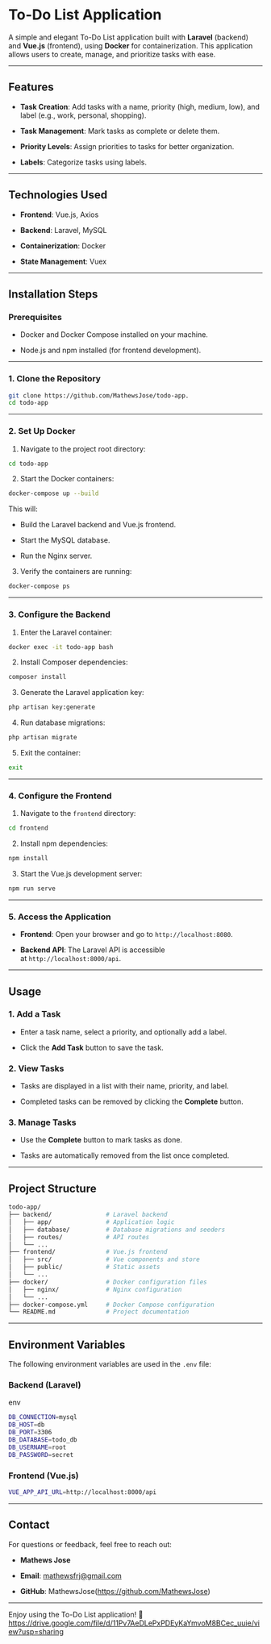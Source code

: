**To-Do List Application**
==========================

A simple and elegant To-Do List application built with **Laravel** (backend) and **Vue.js** (frontend), using **Docker** for containerization. This application allows users to create, manage, and prioritize tasks with ease.

* * * * *

**Features**
------------

-   **Task Creation**: Add tasks with a name, priority (high, medium, low), and label (e.g., work, personal, shopping).

-   **Task Management**: Mark tasks as complete or delete them.

-   **Priority Levels**: Assign priorities to tasks for better organization.

-   **Labels**: Categorize tasks using labels.

* * * * *

**Technologies Used**
---------------------

-   **Frontend**: Vue.js, Axios

-   **Backend**: Laravel, MySQL

-   **Containerization**: Docker

-   **State Management**: Vuex

* * * * *

**Installation Steps**
----------------------

### **Prerequisites**

-   Docker and Docker Compose installed on your machine.

-   Node.js and npm installed (for frontend development).

* * * * *

### **1\. Clone the Repository**

```bash
git clone https://github.com/MathewsJose/todo-app.
cd todo-app
````
* * * * *

### **2\. Set Up Docker**

1.  Navigate to the project root directory:

    
```bash    
cd todo-app
````

2.  Start the Docker containers:

```bash 
docker-compose up --build
````

This will:

-   Build the Laravel backend and Vue.js frontend.

-   Start the MySQL database.

-   Run the Nginx server.


3.  Verify the containers are running:

```bash
docker-compose ps
````
* * * * *

### **3\. Configure the Backend**

1.  Enter the Laravel container:

```bash
docker exec -it todo-app bash
````
2.  Install Composer dependencies:
```bash
composer install
````

3.  Generate the Laravel application key:
```bash
php artisan key:generate
````
4.  Run database migrations:
```bash
php artisan migrate
````
5.  Exit the container:

```bash
exit
````

* * * * *

### **4\. Configure the Frontend**

1.  Navigate to the `frontend` directory:
```bash
cd frontend
````
2.  Install npm dependencies:
```bash
npm install
````
3.  Start the Vue.js development server:
```bash
npm run serve
````

* * * * *

### **5\. Access the Application**

-   **Frontend**: Open your browser and go to `http://localhost:8080`.

-   **Backend API**: The Laravel API is accessible at `http://localhost:8000/api`.

* * * * *

**Usage**
---------

### **1\. Add a Task**

-   Enter a task name, select a priority, and optionally add a label.

-   Click the **Add Task** button to save the task.

### **2\. View Tasks**

-   Tasks are displayed in a list with their name, priority, and label.

-   Completed tasks can be removed by clicking the **Complete** button.

### **3\. Manage Tasks**

-   Use the **Complete** button to mark tasks as done.

-   Tasks are automatically removed from the list once completed.

* * * * *

**Project Structure**
---------------------

```bash
todo-app/
├── backend/               # Laravel backend
│   ├── app/               # Application logic
│   ├── database/          # Database migrations and seeders
│   ├── routes/            # API routes
│   └── ...
├── frontend/              # Vue.js frontend
│   ├── src/               # Vue components and store
│   ├── public/            # Static assets
│   └── ...
├── docker/                # Docker configuration files
│   ├── nginx/             # Nginx configuration
│   └── ...
├── docker-compose.yml     # Docker Compose configuration
└── README.md              # Project documentation
````
* * * * *

**Environment Variables**
-------------------------

The following environment variables are used in the `.env` file:

### **Backend (Laravel)**

env

```bash
DB_CONNECTION=mysql
DB_HOST=db
DB_PORT=3306
DB_DATABASE=todo_db
DB_USERNAME=root
DB_PASSWORD=secret
````

### **Frontend (Vue.js)**

```bash
VUE_APP_API_URL=http://localhost:8000/api
````
* * * * *

**Contact**
-----------

For questions or feedback, feel free to reach out:

-   **Mathews Jose**

-   **Email**: <mathewsfrj@gmail.com>

-   **GitHub**: MathewsJose(https://github.com/MathewsJose)

* * * * *

Enjoy using the To-Do List application! 🚀
https://drive.google.com/file/d/11Pv7AeDLePxPDEyKaYmvoM8BCec_uuie/view?usp=sharing
